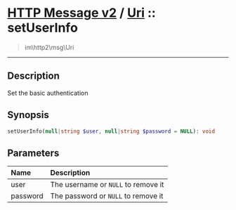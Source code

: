 # [HTTP Message v2](http2.md) / [Uri](http2-Uri.md) :: setUserInfo
 > im\http2\msg\Uri
____

## Description
Set the basic authentication

## Synopsis
```php
setUserInfo(null|string $user, null|string $password = NULL): void
```

## Parameters
| Name | Description |
| :--- | :---------- |
| user | The username or `NULL` to remove it |
| password | The password or `NULL` to remove it |

